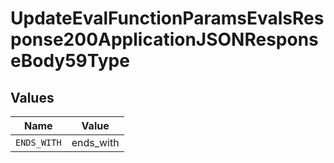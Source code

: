 # UpdateEvalFunctionParamsEvalsResponse200ApplicationJSONResponseBody59Type


## Values

| Name        | Value       |
| ----------- | ----------- |
| `ENDS_WITH` | ends_with   |